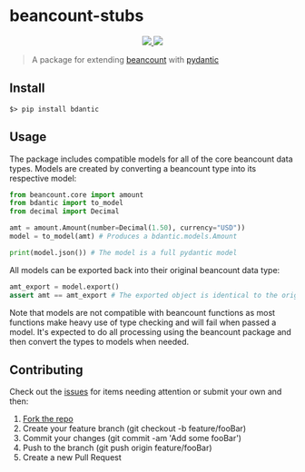 # beancount-stubs

<p align="center">
    <a href="https://github.com/jmgilman/bdantic/actions/workflows/ci.yml">
        <img src="https://github.com/jmgilman/bdantic/actions/workflows/ci.yml/badge.svg"/>
    </a>
    <a href="https://pypi.org/project/bdantic">
        <img src="https://img.shields.io/pypi/v/bdantic"/>
    </a>
</p>

> A package for extending [beancount][1] with [pydantic][2]

## Install

```shell
$> pip install bdantic
```

## Usage

The package includes compatible models for all of the core beancount data types.
Models are created by converting a beancount type into its respective model:

```python
from beancount.core import amount
from bdantic import to_model
from decimal import Decimal

amt = amount.Amount(number=Decimal(1.50), currency="USD"))
model = to_model(amt) # Produces a bdantic.models.Amount

print(model.json()) # The model is a full pydantic model
```

All models can be exported back into their original beancount data type:

```python
amt_export = model.export()
assert amt == amt_export # The exported object is identical to the original
```

Note that models are not compatible with beancount functions as most functions
make heavy use of type checking and will fail when passed a model. It's expected
to do all processing using the beancount package and then convert the types to
models when needed.

## Contributing

Check out the [issues][3] for items needing attention or submit your own and
then:

1. [Fork the repo][4]
2. Create your feature branch (git checkout -b feature/fooBar)
3. Commit your changes (git commit -am 'Add some fooBar')
4. Push to the branch (git push origin feature/fooBar)
5. Create a new Pull Request

[1]: https://github.com/beancount/beancount
[2]: https://github.com/samuelcolvin/pydantic
[3]: https://github.com/jmgilman/bdantic/issues
[4]: https://github.com/jmgilman/bdantic/fork
